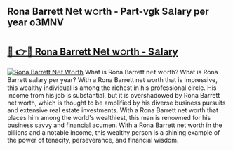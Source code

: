 ## Rona Barrett N𝚎t w𝚘rth - Part-vgk S𝚊lary per year o3MNV

# <h2><a href="http://gc1qnzz.nevu.top/?p=Rona+Barrett">🔗 👉🔴 Rona Barrett N𝚎t w𝚘rth - S𝚊lary</a></h2>

[![Rona Barrett N𝚎t W𝚘rth](https://i.imgur.com/Oavwk0R.jpeg)](http://gc1qnzz.nevu.top/?p=Rona+Barrett)
What is Rona Barrett n𝚎t w𝚘rth? What is Rona Barrett s𝚊lary per year?
With a Rona Barrett net worth that is impressive, this wealthy individual is among the richest in his professional circle. His income from his job is substantial, but it is overshadowed by Rona Barrett net worth, which is thought to be amplified by his diverse business pursuits and extensive real estate investments. With a Rona Barrett net worth that places him among the world's wealthiest, this man is renowned for his business savvy and financial acumen. With a Rona Barrett net worth in the billions and a notable income, this wealthy person is a shining example of the power of tenacity, perseverance, and financial wisdom.
